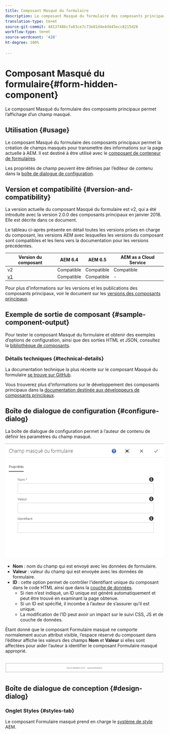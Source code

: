 ```yaml
---
title: Composant Masqué du formulaire
description: Le composant Masqué du formulaire des composants principaux permet l’affichage d’un champ masqué.
translation-type: tm+mt
source-git-commit: 4813748bcfa83ce7c73e81d4e4d445ecc8215d26
workflow-type: tm+mt
source-wordcount: '428'
ht-degree: 100%

---
```



# Composant Masqué du formulaire{#form-hidden-component}

Le composant Masqué du formulaire des composants principaux permet l’affichage d’un champ masqué.

## Utilisation {#usage}

Le composant Masqué du formulaire des composants principaux permet la création de champs masqués pour transmettre des informations sur la page actuelle à AEM. Il est destiné à être utilisé avec le [composant de conteneur de formulaires](form-container.md).

Les propriétés de champ peuvent être définies par l’éditeur de contenu dans la [boîte de dialogue de configuration](form-hidden.md).

## Version et compatibilité {#version-and-compatibility}

La version actuelle du composant Masqué du formulaire est v2, qui a été introduite avec la version 2.0.0 des composants principaux en janvier 2018. Elle est décrite dans ce document.

Le tableau ci-après présente en détail toutes les versions prises en charge du composant, les versions AEM avec lesquelles les versions du composant sont compatibles et les liens vers la documentation pour les versions précédentes.

| Version du composant | AEM 6.4 | AEM 6.5 | AEM as a Cloud Service |
|--- |--- |--- |---|
| v2 | Compatible | Compatible | Compatible |
| [v1](/help/components/v1/form-hidden-v1.md) | Compatible | Compatible | - |

Pour plus d’informations sur les versions et les publications des composants principaux, voir le document sur les [versions des composants principaux](/help/versions.md).

## Exemple de sortie de composant {#sample-component-output}

Pour tester le composant Masqué du formulaire et obtenir des exemples d’options de configuration, ainsi que des sorties HTML et JSON, consultez la [bibliothèque de composants](https://adobe.com/go/aem_cmp_library_form_hidden).

### Détails techniques {#technical-details}

La documentation technique la plus récente sur le composant Masqué du formulaire [se trouve sur GitHub](https://adobe.com/go/aem_cmp_tech_form_hidden_v2).

Vous trouverez plus d’informations sur le développement des composants principaux dans la [documentation destinée aux développeurs de composants principaux](/help/developing/overview.md).

## Boîte de dialogue de configuration {#configure-dialog}

La boîte de dialogue de configuration permet à l’auteur de contenu de définir les paramètres du champ masqué.

![Boîte de dialogue de modification de formulaire maqué](/help/assets/form-hidden-edit.png)

* **Nom** : nom du champ qui est envoyé avec les données de formulaire.
* **Valeur** : valeur du champ qui est envoyée avec les données de formulaire.
* **ID** : cette option permet de contrôler l’identifiant unique du composant dans le code HTML ainsi que dans la [couche de données](/help/developing/data-layer/overview.md).
   * Si rien n’est indiqué, un ID unique est généré automatiquement et peut être trouvé en examinant la page obtenue.
   * Si un ID est spécifié, il incombe à l’auteur de s’assurer qu’il est unique.
   * La modification de l’ID peut avoir un impact sur le suivi CSS, JS et de couche de données.

Étant donné que le composant Formulaire masqué ne comporte normalement aucun attribut visible, l’espace réservé du composant dans l’éditeur affiche les valeurs des champs **Nom** et **Valeur** si elles sont affectées pour aider l’auteur à identifier le composant Formulaire masqué approprié.

![Exemple de composant Formulaire masqué](/help/assets/form-hidden-example.png)

## Boîte de dialogue de conception {#design-dialog}

### Onglet Styles {#styles-tab}

Le composant Formulaire masqué prend en charge le [système de style](/help/get-started/authoring.md#component-styling) AEM.
